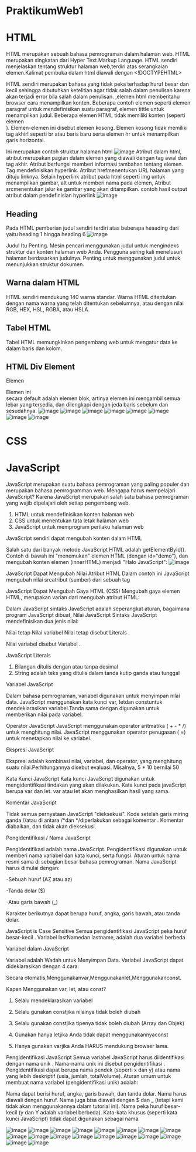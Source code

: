 # PraktikumWeb1

# HTML

HTML merupakan sebuah bahasa pemrograman dalam halaman web. HTML merupakan singkatan dari Hyper Text Markup Language.
HTML sendiri menjelaskan tentang struktur halaman web,terdiri atas serangkaian elemen.Kalimat pembuka dalam html diawali dengan <!DOCTYPEHTML>

HTML sendiri merupakan bahasa yang tidak peka terhadap huruf besar dan kecil sehingga dibutuhkan ketelitian agar tidak salah dalam penulisan karena akan terjadi error bila salah dalam penulisan.
,elemen html memberitahu browser cara menampilkan konten.
Beberapa contoh elemen seperti elemen paragraf untuk mendefinisikan suatu paragraf, elemen tittle untuk menampilkan judul. Beberapa elemen HTML tidak memiliki konten (seperti elemen <br>). Elemen-elemen ini disebut elemen kosong. Elemen kosong tidak memiliki tag akhir! seperti br atau baris baru serta elemen hr untuk menampilkan garis horizontal.

Ini merupakan contoh struktur halaman html
![image](https://github.com/EkaWulanY/PraktikumWeb1/assets/167957399/1538dc3a-d9d2-4a57-bb7e-399e9a470d5a)
Atribut dalam html, atribut merupakan pagian dalam elemen yang diawali dengan tag awal dan tag akhir. Atribut berfungsi memberi informasi tambahan tentang elemen. Tag <a>mendefinisikan hyperlink. Atribut hrefmenentukan URL halaman yang dituju linknya.
Selain hyperlink atribut pada html seperti img untuk menampilkan gambar, alt untuk memberi nama pada elemen, Atribut srcmenentukan jalur ke gambar yang akan ditampilkan.
contoh hasil output atribut dalam pendefinisian hyperlink
![image](https://github.com/EkaWulanY/PraktikumWeb1/assets/167957399/f3b1b636-b5a8-4ba3-89f5-301d728dadb3)

## Heading

Pada HTML pemberian judul sendiri terdiri atas beberapa heaading dari yaitu heading 1 hingga heading 6
![image](https://github.com/EkaWulanY/PraktikumWeb1/assets/167957399/6fcb2695-370e-4b93-964f-abeba3f92111)

Judul Itu Penting. Mesin pencari menggunakan judul untuk mengindeks struktur dan konten halaman web Anda.
Pengguna sering kali menelusuri halaman berdasarkan judulnya. Penting untuk menggunakan judul untuk menunjukkan struktur dokumen.

## Warna dalam HTML

HTML sendiri mendukung 140 warna standar. Warna HTML ditentukan dengan nama warna yang telah ditentukan sebelumnya, atau dengan nilai RGB, HEX, HSL, RGBA, atau HSLA.

## Tabel HTML
Tabel HTML memungkinkan pengembang web untuk mengatur data ke dalam baris dan kolom.

## HTML Div Element
Elemen <div>
Elemen ini <div>secara default adalah elemen blok, artinya elemen ini mengambil semua lebar yang tersedia, dan dilengkapi dengan jeda baris sebelum dan sesudahnya.
![image](https://github.com/EkaWulanY/PraktikumWeb1/assets/167957399/37f46b76-a934-48bc-977d-d798c75f6f49)
![image](https://github.com/EkaWulanY/PraktikumWeb1/assets/167957399/9fbe571e-5fbe-414d-a6a0-d649ecd3591a)
![image](https://github.com/EkaWulanY/PraktikumWeb1/assets/167957399/51470367-e756-4bcc-861b-b1bfe86e1fbb)
![image](https://github.com/EkaWulanY/PraktikumWeb1/assets/167957399/34d3031b-755d-4689-bb17-3913ab87f0f7)
![image](https://github.com/EkaWulanY/PraktikumWeb1/assets/167957399/6c469d6e-b405-42df-ad4b-320a751bc019)
![image](https://github.com/EkaWulanY/PraktikumWeb1/assets/167957399/d88ba81e-a7ec-4748-b5dd-c88d7a10c8b3)
![image](https://github.com/EkaWulanY/PraktikumWeb1/assets/167957399/952c5973-b894-4d73-9cf6-69a973e68055)
![image](https://github.com/EkaWulanY/PraktikumWeb1/assets/167957399/c059d8ba-a48a-4e58-9bc3-dbc44526b699)

# CSS

# JavaScript

JavaScript merupakan suatu bahasa pemrograman yang paling populer dan merupakan bahasa pemrogramman web. Mengapa harus mempelajari JavaScript? Karena JavaScript merupakan salah satu bahasa pemrograman yang wajib dipelajari oleh setiap pengembang web.

1. HTML untuk mendefinisikan konten halaman web
2. CSS untuk menentukan tata letak halaman web
3. JavaScript untuk memprogram perilaku halaman web

JavaScript sendiri dapat mengubah konten dalam HTML

Salah satu dari banyak metode JavaScript HTML adalah getElementById().
Contoh di bawah ini "menemukan" elemen HTML (dengan id="demo"), dan mengubah konten elemen (innerHTML) menjadi "Halo JavaScript":
![image](https://github.com/EkaWulanY/PraktikumWeb1/assets/167957399/48243481-ca0d-4574-a81a-ac78aece33a3)

JavaScript Dapat Mengubah Nilai Atribut HTML
Dalam contoh ini JavaScript mengubah nilai srcatribut (sumber) dari sebuah <img>tag

JavaScript Dapat Mengubah Gaya HTML (CSS)
Mengubah gaya elemen HTML, merupakan varian dari mengubah atribut HTML:

Dalam JavaScript sintaks JavaScript adalah seperangkat aturan, bagaimana program JavaScript dibuat, Nilai JavaScript
Sintaks JavaScript mendefinisikan dua jenis nilai:

Nilai tetap
Nilai variabel
Nilai tetap disebut Literals .

Nilai variabel disebut Variabel .

JavaScript Literals

1. Bilangan ditulis dengan atau tanpa desimal
2. String adalah teks yang ditulis dalam tanda kutip ganda atau tunggal

Variabel JavaScript

Dalam bahasa pemrograman, variabel digunakan untuk menyimpan nilai data. JavaScript menggunakan kata kunci var, letdan constuntuk mendeklarasikan variabel.Tanda sama dengan digunakan untuk memberikan nilai pada variabel.

Operator JavaScript
JavaScript menggunakan operator aritmatika ( + - * /) untuk menghitung nilai. JavaScript menggunakan operator penugasan ( =) untuk menetapkan nilai ke variabel.

Ekspresi JavaScript

Ekspresi adalah kombinasi nilai, variabel, dan operator, yang menghitung suatu nilai.Perhitungannya disebut evaluasi.
Misalnya, 5 * 10 bernilai 50

Kata Kunci JavaScript
Kata kunci JavaScript digunakan untuk mengidentifikasi tindakan yang akan dilakukan. Kata kunci pada javaScript berupa var dan let.
var atau let akan menghasilkan hasil yang sama.

Komentar JavaScript

Tidak semua pernyataan JavaScript "dieksekusi".
Kode setelah garis miring ganda //atau di antara /*dan */diperlakukan sebagai komentar .
Komentar diabaikan, dan tidak akan dieksekusi.

Pengidentifikasi / Nama JavaScript

Pengidentifikasi adalah nama JavaScript.
Pengidentifikasi digunakan untuk memberi nama variabel dan kata kunci, serta fungsi.
Aturan untuk nama resmi sama di sebagian besar bahasa pemrograman.
Nama JavaScript harus dimulai dengan:

-Sebuah huruf (AZ atau az)

-Tanda dolar ($)

-Atau garis bawah (_)

Karakter berikutnya dapat berupa huruf, angka, garis bawah, atau tanda dolar.

JavaScript is Case Sensitive
Semua pengidentifikasi JavaScript peka huruf besar-kecil . Variabel lastNamedan lastname, adalah dua variabel berbeda

Variabel dalam JavaScript

Variabel adalah Wadah untuk Menyimpan Data. Variabel JavaScript dapat dideklarasikan dengan 4 cara:

Secara otomatis,Menggunakanvar,Menggunakanlet,Menggunakanconst.

Kapan Menggunakan var, let, atau const?

1. Selalu mendeklarasikan variabel

2. Selalu gunakan constjika nilainya tidak boleh diubah

3. Selalu gunakan constjika tipenya tidak boleh diubah (Array dan Objek)

4. Gunakan hanya letjika Anda tidak dapat menggunakannyaconst

5. Hanya gunakan varjika Anda HARUS mendukung browser lama.

Pengidentifikasi JavaScript
Semua variabel JavaScript harus diidentifikasi dengan nama unik .
Nama-nama unik ini disebut pengidentifikasi .
Pengidentifikasi dapat berupa nama pendek (seperti x dan y) atau nama yang lebih deskriptif (usia, jumlah, totalVolume).
Aturan umum untuk membuat nama variabel (pengidentifikasi unik) adalah:

Nama dapat berisi huruf, angka, garis bawah, dan tanda dolar.
Nama harus diawali dengan huruf.
Nama juga bisa diawali dengan $ dan _ (tetapi kami tidak akan menggunakannya dalam tutorial ini).
Nama peka huruf besar-kecil (y dan Y adalah variabel berbeda).
Kata-kata khusus (seperti kata kunci JavaScript) tidak dapat digunakan sebagai nama.

![image](https://github.com/EkaWulanY/PraktikumWeb1/assets/167957399/89d78af3-0ca8-434e-82e0-273ceb39bead)
![image](https://github.com/EkaWulanY/PraktikumWeb1/assets/167957399/0c5faac3-bf42-42ac-8ab2-e32e1620be71)
![image](https://github.com/EkaWulanY/PraktikumWeb1/assets/167957399/71e0da2f-a8e5-48f1-92dc-305ffb3c88b9)
![image](https://github.com/EkaWulanY/PraktikumWeb1/assets/167957399/e8b3bb9c-cac1-400b-80ed-27798256ea95)
![image](https://github.com/EkaWulanY/PraktikumWeb1/assets/167957399/f272ae76-e227-4ad6-bebf-169917eaef89)
![image](https://github.com/EkaWulanY/PraktikumWeb1/assets/167957399/d2bc7c0b-53d5-413a-860f-3bc7456d3286)
![image](https://github.com/EkaWulanY/PraktikumWeb1/assets/167957399/c79e9428-b376-49da-bc15-92ea79d7a5c7)
![image](https://github.com/EkaWulanY/PraktikumWeb1/assets/167957399/c9bb451c-1bde-44f8-9b03-a86153824013)
![image](https://github.com/EkaWulanY/PraktikumWeb1/assets/167957399/625de508-66e5-4910-8b2a-fb16ed2ee772)
![image](https://github.com/EkaWulanY/PraktikumWeb1/assets/167957399/7e351ea1-1fba-46bc-ac3a-4836e1a3e427)
![image](https://github.com/EkaWulanY/PraktikumWeb1/assets/167957399/4c8dda91-6704-4ee3-831f-62bebed5e133)
![image](https://github.com/EkaWulanY/PraktikumWeb1/assets/167957399/7096f61e-e300-414f-86eb-404d4dbb687a)
![image](https://github.com/EkaWulanY/PraktikumWeb1/assets/167957399/c606775d-a1ad-48c7-9998-e84ec3c51a9c)
![image](https://github.com/EkaWulanY/PraktikumWeb1/assets/167957399/7de37894-8c9f-4895-850f-33660b8c7ca5)
![image](https://github.com/EkaWulanY/PraktikumWeb1/assets/167957399/2cb41aff-e17a-4cdd-b989-e196093fa03d)
![image](https://github.com/EkaWulanY/PraktikumWeb1/assets/167957399/c84b9656-1093-42aa-83da-48cfa48ee48d)
![image](https://github.com/EkaWulanY/PraktikumWeb1/assets/167957399/05515942-ed67-45c1-ba9e-54ba655b7a27)
![image](https://github.com/EkaWulanY/PraktikumWeb1/assets/167957399/de76c33e-11a3-4c68-9a09-5857feace536)

















